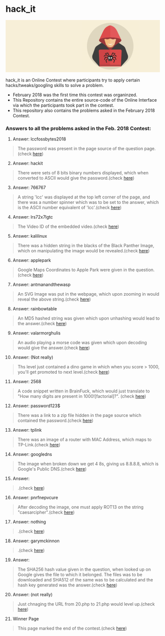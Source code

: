 # hack_it

![hack_it](https://github.com/OpenWeavers/hack_it/blob/master/img/hacking-icon-clipart-png-21.png)

hack_it is an Online Contest where participants try to apply certain hacks/tweaks/googling skills to solve a problem.

  - February 2018 was the first time this contest was organinzed.
  - This Repository contains the entire source-code of the Online Interface via which the participants took part in the contest.
  - This repository also contains the problems asked in the February 2018 Contest.

### Answers to all the problems asked in the Feb. 2018 Contest:

  1. Answer: lccfossbytes2018
> The password was present in the page source of the question page.(check [here](https://github.com/OpenWeavers/hack_it/blob/master/levels/1.php))
 2. Answer: hackit
> There were sets of 8 bits binary numbers displayed, which when converted to ASCII would give the password.(check [here](https://github.com/OpenWeavers/hack_it/blob/master/levels/2.php))
 3. Answer: 766767
> A string 'lcc' was displayed at the top left corner of the page, and there was a number spinner which was to be set to the answer, which is the ASCII number equivalent of 'lcc'.(check [here](https://github.com/OpenWeavers/hack_it/blob/master/levels/3.php))
  4. Answer: lrs72x7lgtc
> The Video ID of the embedded video.(check [here](https://github.com/OpenWeavers/hack_it/blob/master/levels/4.php))
  5. Answer: kalilinux
> There was a hidden string in the blacks of the Black Panther Image, which on manipulating the image would be revealed.(check [here](https://github.com/OpenWeavers/hack_it/blob/master/levels/5.php))
  6. Answer: applepark
> Google Maps Coordinates to Apple Park were given in the question.(check [here](https://github.com/OpenWeavers/hack_it/blob/master/levels/6.php))
  7. Answer: antmanandthewasp
> An SVG Image was put in the webpage, which upon zooming in would reveal the above string.(check [here](https://github.com/OpenWeavers/hack_it/blob/master/levels/7.php))
  8. Answer: rainbowtable
> An MD5 hashed string was given which upon unhashing would lead to the answer.(check [here](https://github.com/OpenWeavers/hack_it/blob/master/levels/8.php))
  9. Answer: valarmorghulis
> An audio playing a morse code was given which upon decoding would give the answer.(check [here](https://github.com/OpenWeavers/hack_it/blob/master/levels/9.php))
  10. Answer: (Not really)
> Ths level just contained a dino game in which when you score > 1000, you'll get promoted to next level.(check [here](https://github.com/OpenWeavers/hack_it/blob/master/levels/10.php))
  11. Answer: 2568
> A code snippet written in BrainFuck, which would just translate to "How many digits are present in 1000![factorial]?". (check [here](https://github.com/OpenWeavers/hack_it/blob/master/levels/11.php))
  12. Answer: password123$
> There was a link to a zip file hidden in the page source which contained the password.(check [here](https://github.com/OpenWeavers/hack_it/blob/master/levels/12.php))
  13. Answer: tplink
> There was an image of a router with MAC Address, which maps to TP-Link.(check [here](https://github.com/OpenWeavers/hack_it/blob/master/levels/13.php))
  14. Answer: googledns
> The image when broken down we get 4 8s, giving us 8.8.8.8, which is Google's Public DNS.(check [here](https://github.com/OpenWeavers/hack_it/blob/master/levels/14.php))
  15. Answer: <insert hash value here>
> <Add details here>.(check [here](https://github.com/OpenWeavers/hack_it/blob/master/levels/15.php))
  16. Answer: pnrfnepvcure
> After decoding the image, one must apply ROT13 on the string "caesarcipher".(check [here](https://github.com/OpenWeavers/hack_it/blob/master/levels/16.php))
  17. Answer: nothing
> <Add details here>.(check [here](https://github.com/OpenWeavers/hack_it/blob/master/levels/17.php))
  18. Answer: garymckinnon
> <Add details here>.(check [here](https://github.com/OpenWeavers/hack_it/blob/master/levels/18.php))
  19. Answer: <insert hash value here>
> The SHA256 hash value given in the question, when looked up on Google gives the file to which it belonged. The files was to be downloaded and SHA512 of the same was to be calculated and the hash key generated was the answer.(check [here](https://github.com/OpenWeavers/hack_it/blob/master/levels/19.php))
  20. Answer: (not really)
> Just chnaging the URL from 20.php to 21.php would level up.(check [here](https://github.com/OpenWeavers/hack_it/blob/master/levels/20.php))
  21. Winner Page
> This page marked the end of the contest.(check [here](https://github.com/OpenWeavers/hack_it/blob/master/levels/21.php))









